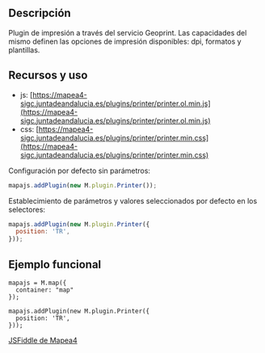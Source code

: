 ## Descripción

Plugin de impresión a través del servicio Geoprint. Las capacidades del mismo definen las opciones de impresión disponibles: dpi, formatos y plantillas.

## Recursos y uso

- js: [https://mapea4-sigc.juntadeandalucia.es/plugins/printer/printer.ol.min.js](https://mapea4-sigc.juntadeandalucia.es/plugins/printer/printer.ol.min.js)
- css: [https://mapea4-sigc.juntadeandalucia.es/plugins/printer/printer.min.css](https://mapea4-sigc.juntadeandalucia.es/plugins/printer/printer.min.css)

Configuración por defecto sin parámetros:
```javascript
mapajs.addPlugin(new M.plugin.Printer());
```
Establecimiento de parámetros y valores seleccionados por defecto en los selectores:
```javascript
mapajs.addPlugin(new M.plugin.Printer({
  position: 'TR',
}));
```

## Ejemplo funcional

```
mapajs = M.map({
  container: "map"
});

mapajs.addPlugin(new M.plugin.Printer({
  position: 'TR',
}));
```

[JSFiddle de Mapea4](http://jsfiddle.net/sigcJunta/b6d4hd53/)  